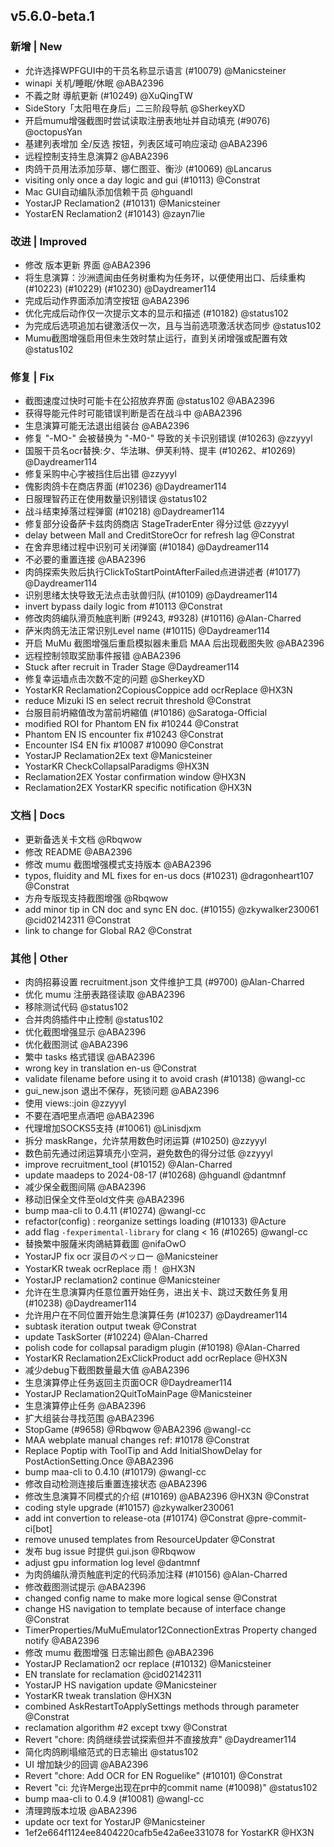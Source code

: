 ## v5.6.0-beta.1

### 新增 | New

* 允许选择WPFGUI中的干员名称显示语言 (#10079) @Manicsteiner
* winapi 关机/睡眠/休眠 @ABA2396
* 不義之財 導航更新 (#10249) @XuQingTW
* SideStory「太阳甩在身后」二三阶段导航 @SherkeyXD
* 开启mumu增强截图时尝试读取注册表地址并自动填充 (#9076) @octopusYan
* 基建列表增加 全/反选 按钮，列表区域可响应滚动 @ABA2396
* 远程控制支持生息演算2 @ABA2396
* 肉鸽干员用法添加莎草、娜仁图亚、衡沙 (#10069) @Lancarus
* visiting only once a day logic and gui (#10113) @Constrat
* Mac GUI自动编队添加信赖干员 @hguandl
* YostarJP Reclamation2 (#10131) @Manicsteiner
* YostarEN Reclamation2 (#10143) @zayn7lie

### 改进 | Improved

* 修改 版本更新 界面 @ABA2396
* 将生息演算：沙洲遗闻由任务树重构为任务环，以便使用出口、后续重构 (#10223) (#10229) (#10230) @Daydreamer114
* 完成后动作界面添加清空按钮 @ABA2396
* 优化完成后动作仅一次提示文本的显示和描述 (#10182) @status102
* 为完成后选项追加右键激活仅一次，且与当前选项激活状态同步 @status102
* Mumu截图增强启用但未生效时禁止运行，直到关闭增强或配置有效 @status102

### 修复 | Fix

* 截图速度过快时可能卡在公招放弃界面 @status102 @ABA2396
* 获得导能元件时可能错误判断是否在战斗中 @ABA2396
* 生息演算可能无法退出组装台 @ABA2396
* 修复 "-MO-" 会被替换为 "-M0-" 导致的关卡识别错误 (#10263) @zzyyyl
* 国服干员名ocr替换:夕、华法琳、伊芙利特、提丰 (#10262、#10269) @Daydreamer114
* 修复采购中心字被挡住后出错 @zzyyyl
* 傀影肉鸽卡在商店界面 (#10236) @Daydreamer114
* 日服理智药正在使用数量识别错误 @status102
* 战斗结束掉落过程弹窗 (#10218) @Daydreamer114
* 修复部分设备萨卡兹肉鸽商店 StageTraderEnter 得分过低 @zzyyyl
* delay between Mall and CreditStoreOcr for refresh lag @Constrat
* 在舍弃思绪过程中识别可关闭弹窗 (#10184) @Daydreamer114
* 不必要的重置连接 @ABA2396
* 肉鸽探索失败后执行ClickToStartPointAfterFailed点进讲述者 (#10177) @Daydreamer114
* 识别思绪太快导致无法点击驮兽归队 (#10109) @Daydreamer114
* invert bypass daily logic from #10113 @Constrat
* 修改肉鸽编队滑页触底判断 (#9243, #9328) (#10116) @Alan-Charred
* 萨米肉鸽无法正常识别Level name (#10115) @Daydreamer114
* 开启 MuMu 截图增强后重启模拟器未重启 MAA 后出现截图失败 @ABA2396
* 远程控制领取奖励事件报错 @ABA2396
* Stuck after recruit in Trader Stage @Daydreamer114
* 修复幸运墙点击次数不定的问题 @SherkeyXD
* YostarKR Reclamation2CopiousCoppice add ocrReplace @HX3N
* reduce Mizuki IS en select recruit threshold @Constrat
* 台服目前坍縮值改为當前坍縮值 (#10186) @Saratoga-Official
* modified ROI for Phantom EN fix #10244 @Constrat
* Phantom EN IS encounter fix #10243 @Constrat
* Encounter IS4 EN fix #10087 #10090 @Constrat
* YostarJP Reclamation2Ex text @Manicsteiner
* YostarKR CheckCollapsalParadigms @HX3N
* Reclamation2EX Yostar confirmation window @HX3N
* Reclamation2EX YostarKR specific notification @HX3N

### 文档 | Docs

* 更新备选关卡文档 @Rbqwow
* 修改 README @ABA2396
* 修改 mumu 截图增强模式支持版本 @ABA2396
* typos, fluidity and ML fixes for en-us docs (#10231) @dragonheart107 @Constrat
* 方舟专版现支持截图增强 @Rbqwow
* add minor tip in CN doc and sync EN doc. (#10155) @zkywalker230061 @cid02142311 @Constrat
* link to change for Global RA2 @Constrat

### 其他 | Other

* 肉鸽招募设置 recruitment.json 文件维护工具 (#9700) @Alan-Charred
* 优化 mumu 注册表路径读取 @ABA2396
* 移除测试代码 @status102
* 合并肉鸽插件中止控制 @status102
* 优化截图增强显示 @ABA2396
* 优化截图测试 @ABA2396
* 繁中 tasks 格式错误 @ABA2396
* wrong key in translation en-us @Constrat
* validate filename before using it to avoid crash (#10138) @wangl-cc
* gui_new.json 退出不保存，死锁问题 @ABA2396
* 使用 views::join @zzyyyl
* 不要在酒吧里点酒吧 @ABA2396
* 代理增加SOCKS5支持 (#10061) @Linisdjxm
* 拆分 maskRange，允许禁用数色时闭运算 (#10250) @zzyyyl
* 数色前先通过闭运算填充小空洞，避免数色的得分过低 @zzyyyl
* improve recruitment_tool (#10152) @Alan-Charred
* update maadeps to 2024-08-17 (#10268) @hguandl @dantmnf
* 减少保全截图间隔 @ABA2396
* 移动旧保全文件至old文件夹 @ABA2396
* bump maa-cli to 0.4.11 (#10274) @wangl-cc
* refactor(config) : reorganize settings loading (#10133) @Acture
* add flag `-fexperimental-library` for clang < 16 (#10265) @wangl-cc
* 替換繁中服薩米肉鴿結算截圖 @nifaOwO
* YostarJP fix ocr 涙目のペッロー @Manicsteiner
* YostarKR tweak ocrReplace 雨！ @HX3N
* YostarJP reclamation2 continue @Manicsteiner
* 允许在生息演算内任意位置开始任务，进出关卡、跳过天数任务复用 (#10238) @Daydreamer114
* 允许用户在不同位置开始生息演算任务 (#10237) @Daydreamer114
* subtask iteration output tweak @Constrat
* update TaskSorter (#10224) @Alan-Charred
* polish code for collapsal paradigm plugin (#10198) @Alan-Charred
* YostarKR Reclamation2ExClickProduct add ocrReplace @HX3N
* 减少debug下截图数量最大值 @ABA2396
* 生息演算停止任务返回主页面OCR @Daydreamer114
* YostarJP Reclamation2QuitToMainPage @Manicsteiner
* 生息演算停止任务 @ABA2396
* 扩大组装台寻找范围 @ABA2396
* StopGame (#9658) @Rbqwow @ABA2396 @wangl-cc
* MAA webplate manual changes ref: #10178 @Constrat
* Replace Poptip with ToolTip and Add InitialShowDelay for PostActionSetting.Once @ABA2396
* bump maa-cli to 0.4.10 (#10179) @wangl-cc
* 修改自动检测连接后重置连接状态 @ABA2396
* 修改生息演算不同模式的介绍 (#10169) @ABA2396 @HX3N @Constrat
* coding style upgrade (#10157) @zkywalker230061
* add int convertion to release-ota (#10174) @Constrat @pre-commit-ci[bot]
* remove unused templates from ResourceUpdater @Constrat
* 发布 bug issue 时提供 gui.json @Rbqwow
* adjust gpu information log level @dantmnf
* 为肉鸽编队滑页触底判定的代码添加注释 (#10156) @Alan-Charred
* 修改截图测试提示 @ABA2396
* changed config name to make more logical sense @Constrat
* change HS navigation to template because of interface change @Constrat
* TimerProperties/MuMuEmulator12ConnectionExtras Property changed notify @ABA2396
* 修改 mumu 截图增强 日志输出颜色 @ABA2396
* YostarJP Reclamation2 ocr replace (#10132) @Manicsteiner
* EN translate for reclamation @cid02142311
* YostarJP HS navigation update @Manicsteiner
* YostarKR tweak translation @HX3N
* combined AskRestartToApplySettings methods through parameter @Constrat
* reclamation algorithm #2 except txwy @Constrat
* Revert "chore: 肉鸽继续尝试探索但并不直接放弃" @Daydreamer114
* 简化肉鸽刷塌缩范式的日志输出 @status102
* UI 增加缺少的回调 @ABA2396
* Revert "chore: Add OCR for EN Roguelike" (#10101) @Constrat
* Revert "ci: 允许Merge出现在pr中的commit name (#10098)" @status102
* bump maa-cli to 0.4.9 (#10081) @wangl-cc
* 清理跨版本垃圾 @ABA2396
* update ocr text for YostarJP @Manicsteiner
* 1ef2e664f1124ee8404220cafb5e42a6ee331078 for YostarKR @HX3N
